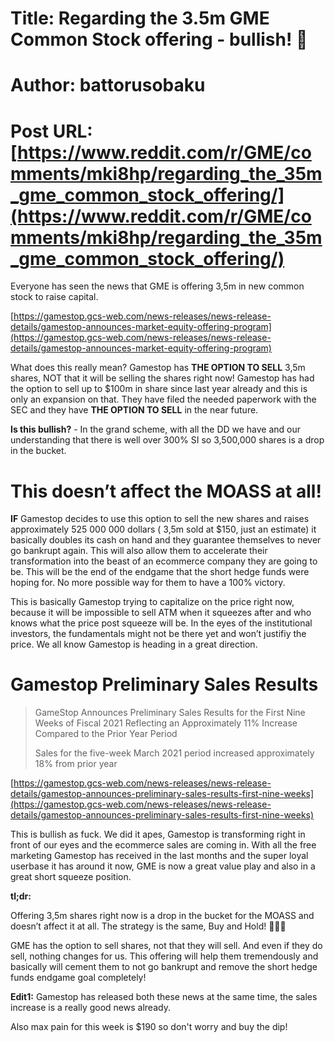 # Title: Regarding the 3.5m GME Common Stock offering - bullish! 🚀
# Author: battorusobaku
# Post URL: [https://www.reddit.com/r/GME/comments/mki8hp/regarding_the_35m_gme_common_stock_offering/](https://www.reddit.com/r/GME/comments/mki8hp/regarding_the_35m_gme_common_stock_offering/)


Everyone has seen the news that GME is offering 3,5m in new common stock to raise capital. 

[https://gamestop.gcs-web.com/news-releases/news-release-details/gamestop-announces-market-equity-offering-program](https://gamestop.gcs-web.com/news-releases/news-release-details/gamestop-announces-market-equity-offering-program)

What does this really mean? Gamestop has **THE OPTION TO SELL** 3,5m shares, NOT that it will be selling the shares right now! Gamestop has had the option to sell up to $100m in share since last year already and this is only an expansion on that. They have filed the needed paperwork with the SEC and they have **THE OPTION TO SELL** in the near future.  


**Is this bullish?**  \- In the grand scheme, with all the DD we have and our understanding that there is well over 300% SI so 3,500,000 shares is a drop in the bucket. 

# This doesn’t affect the MOASS at all! 

**IF** Gamestop decides to use this option to sell the new shares and raises approximately 525 000 000 dollars ( 3,5m sold at $150, just an estimate) it basically doubles its cash on hand and they guarantee themselves to never go bankrupt again. This will also allow them to accelerate their transformation into the beast of an ecommerce company they are going to be. This will be the end of the endgame that the short hedge funds were hoping for. No more possible way for them to have a 100% victory.

This is basically Gamestop trying to capitalize on the price right now, because it will be impossible to sell ATM when it squeezes after and who knows what the price post squeeze will be. In the eyes of the institutional investors, the fundamentals might not be there yet and won’t justifiy the price. We all know Gamestop is heading in a great direction.

# Gamestop Preliminary Sales Results

>GameStop Announces Preliminary Sales Results for the First Nine Weeks of Fiscal 2021 Reflecting an Approximately 11% Increase Compared to the Prior Year Period  
>	
>Sales for the five-week March 2021 period increased approximately 18% from prior year

[https://gamestop.gcs-web.com/news-releases/news-release-details/gamestop-announces-preliminary-sales-results-first-nine-weeks](https://gamestop.gcs-web.com/news-releases/news-release-details/gamestop-announces-preliminary-sales-results-first-nine-weeks)

This is bullish as fuck. We did it apes, Gamestop is transforming right in front of our eyes and the ecommerce sales are coming in. With all the free marketing Gamestop has received in the last months and the super loyal userbase it has around it now, GME is now a great value play and also in a great short squeeze position.

**tl;dr:**

Offering 3,5m shares right now is a drop in the bucket for the MOASS and doesn’t affect it at all. The strategy is the same, Buy and Hold! 🚀💎🤲

GME has the option to sell shares, not that they will sell. And even if they do sell, nothing changes for us. This offering will help them tremendously and basically will cement them to not go bankrupt and remove the short hedge funds endgame goal completely!

**Edit1:** Gamestop has released both these news at the same time, the sales increase is a really good news already.

Also max pain for this week is $190 so don't worry and buy the dip!